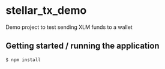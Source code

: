 # stellar_tx_demo
Demo project to test sending XLM funds to a wallet

## Getting started / running the application
``
$ npm install
``
